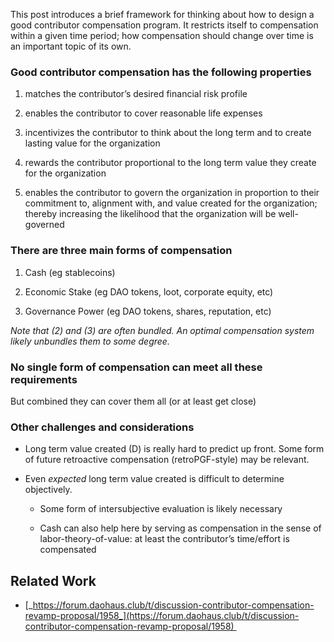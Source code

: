 This post introduces a brief framework for thinking about how to design a good contributor compensation program. It restricts itself to compensation within a given time period; how compensation should change over time is an important topic of its own.

### Good contributor compensation has the following properties

1. matches the contributor’s desired financial risk profile

2. enables the contributor to cover reasonable life expenses

3. incentivizes the contributor to think about the long term and to create lasting value for the organization

4. rewards the contributor proportional to the long term value they create for the organization

5. enables the contributor to govern the organization in proportion to their commitment to, alignment with, and value created for the organization; thereby increasing the likelihood that the organization will be well-governed

### There are three main forms of compensation

1. Cash (eg stablecoins)

2. Economic Stake (eg DAO tokens, loot, corporate equity, etc)

3. Governance Power (eg DAO tokens, shares, reputation, etc)

_Note that (2) and (3) are often bundled. An optimal compensation system likely unbundles them to some degree._

### No single form of compensation can meet all these requirements

But combined they can cover them all (or at least get close)

[](https://s3.amazonaws.com/charm.public/user-content/7e54e8e0-9a82-4475-ab1c-08acd345fe4b/87669e9d-2211-4a33-a304-260b403c7b23/1e71fc2a-2602-44fa-ac9c-fffae994ec19.png)
### Other challenges and considerations

- Long term value created (D) is really hard to predict up front. Some form of future retroactive compensation (retroPGF-style) may be relevant.

- Even _expected_ long term value created is difficult to determine objectively. 

  - Some form of intersubjective evaluation is likely necessary

  - Cash can also help here by serving as compensation in the sense of labor-theory-of-value: at least the contributor’s time/effort is compensated

## Related Work

- [_https://forum.daohaus.club/t/discussion-contributor-compensation-revamp-proposal/1958_](https://forum.daohaus.club/t/discussion-contributor-compensation-revamp-proposal/1958) 
